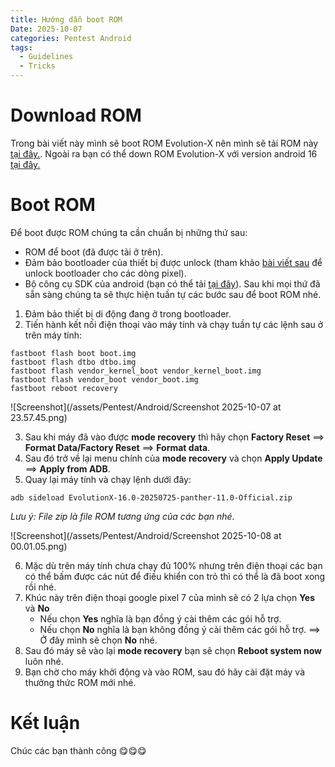 ```yaml
---
title: Hướng dẫn boot ROM
Date: 2025-10-07
categories: Pentest Android
tags:
  - Guidelines
  - Tricks
---
```

# Download ROM
Trong bài viết này mình sẽ boot ROM Evolution-X nên mình sẽ tải ROM này [tại đây.](https://evolution-x.org/). Ngoài ra bạn có thể down ROM Evolution-X với version android 16 [tại đây.](https://github.com/d7cky/ROM-Evolution-X-for-Pixel-7)
# Boot ROM
Để boot được ROM chúng ta cần chuẩn bị những thứ sau:
- ROM để boot (đã được tải ở trên).
- Đảm bảo bootloader của thiết bị được unlock (tham khảo [bài viết sau](https://d7cky.github.io/posts/instruction-unlock-bootloader-for-Pixel/) để unlock bootloader cho các dòng pixel).
- Bộ công cụ SDK của android (bạn có thể tải [tại đây](https://developer.android.com/tools/releases/platform-tools)).
Sau khi mọi thứ đã sẵn sàng chúng ta sẽ thực hiện tuần tự các bước sau để boot ROM nhé.
1. Đảm bảo thiết bị di động đang ở trong bootloader.
2. Tiến hành kết nối điện thoại vào máy tính và chạy tuần tự các lệnh sau ở trên máy tính:
```
fastboot flash boot boot.img
fastboot flash dtbo dtbo.img
fastboot flash vendor_kernel_boot vendor_kernel_boot.img
fastboot flash vendor_boot vendor_boot.img
fastboot reboot recovery
```

![Screenshot](/assets/Pentest/Android/Screenshot 2025-10-07 at 23.57.45.png)

3. Sau khi máy đã vào được **mode recovery** thì hãy chọn **Factory Reset** ⟹ **Format Data/Factory Reset** ⟹ **Format data**.
4. Sau đó trở về lại menu chính của **mode recovery** và chọn **Apply Update** ⟹ **Apply from ADB**.
5. Quay lại máy tính và chạy lệnh dưới đây:
```
adb sideload EvolutionX-16.0-20250725-panther-11.0-Official.zip
```
*Lưu ý: File zip là file ROM tương ứng của các bạn nhé.*

![Screenshot](/assets/Pentest/Android/Screenshot 2025-10-08 at 00.01.05.png)

6. Mặc dù trên máy tính chưa chạy đủ 100% nhưng trên điện thoại các bạn có thể bấm được các nút để điều khiển con trỏ thì có thể là đã boot xong rồi nhé.
7. Khúc này trên điện thoại google pixel 7 của mình sẽ có 2 lựa chọn **Yes** và **No** 
	- Nếu chọn **Yes** nghĩa là bạn đồng ý cài thêm các gói hỗ trợ.
	- Nếu chọn **No** nghĩa là bạn không đồng ý cài thêm các gói hỗ trợ.
	⟹ Ở đây mình sẽ chọn **No** nhé.
8. Sau đó máy sẽ vào lại **mode recovery** bạn sẽ chọn **Reboot system now** luôn nhé.
9. Bạn chờ cho máy khởi động và vào ROM, sau đó hãy cài đặt máy và thưởng thức ROM mới nhé.
# Kết luận
Chúc các bạn thành công 😋😋😋